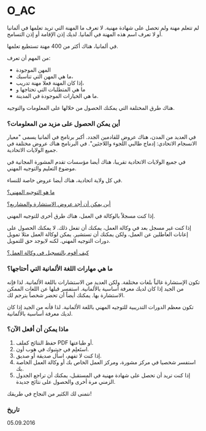O_AC
===

لم تتعلم مهنة ولم تحصل على شهادة مهنية. لا تعرف ما المهنة التي تريد تعلمها في ألمانيا أو لا تعرف اسم هذه المهنة في ألمانيا. لديك إذن الإقامة أو إذن التسامح.

في ألمانيا، هناك أكثر من 400 مهنة تستطيع تعلمها.

من المهم أن تعرف:

- المهن الموجودة
- ما هي المهن التي تناسبك،
- إذا كان المهنة فعلا مهنة تدريب،
- ما هي المتطلبات التي تحتاجها و
- ما هي الخيارات الموجودة في المدينة.

هناك طرق المختلفة التي يمكنك الحصول من خلالها على المعلومات والتوجيه.

### أين يمكن الحصول على مزيد من المعلومات؟

في العديد من المدن، هناك عروض للقادمين الجدد. أكبر برنامج في ألمانيا يسمى "معيار الانسجام الاتحادي: إدماج طالبي اللجوء واللاجئين". في البرنامج هناك عروض مختلفة في جميع الولايات الاتحادية.

في جميع الولايات الاتحادية تقريبا، هناك أيضا مؤسسات تقدم المشورة المجانية في موضوع التعليم والتوجيه المهني.

في كل ولاية اتحادية، هناك أيضا عروض خاصة للنساء.

[ما هو التوجيه المهني؟](#orientierung)

[أين يمكن أن أجد عروض الاستشارة والمشاريع؟](#beratung)

إذا كنت مسجلاً بالوكالة في العمل، هناك طرق أخرى للتوجيه المهني.

إذا كنت غير مسجل بعد في وكالة العمل، يمكنك أن تفعل ذلك. لا يمكنك الحصول على إعانات العاطلين عن العمل، ولكن يمكنك أن تستشير. يمكن لوكالة العمل مثلا تمويل دورات التوجيه المهني. لكنه لايوجد حق للتمويل.

[كيف أقوم بالتسجيل في وكالة العمل؟](#agenturregistrierung)

### ما هي مهارات اللغة الألمانية التي أحتاجها؟

تكون الإستشارة غالباً بلغات مختلفة. ولكن العديد من الاستشارات باللغة الألمانية. لذا فإنه من الجيد إذا كان لديك معرفة أساسية بالألمانية. استفسر قبلها عن اللغات الممكن الاستشارة بها. يمكنك أيضاً أن تحضر شخصاً يترجم لك.

تكون معظم الدورات التدريبية للتوجيه المهني باللغة الألمانية. لذا قأنه من الجيد إذا كان لديك معرفة أساسية بالألمانية.

### ماذا يمكن أن أفعل الآن؟

  1. حفظ النتائج كملف PDF أو طباعتها.
  2. استَعلِم في جيتبوك في هوب أون.
  3. إذا كنت لا تفهم، اسأل صديقة أو صديق.
  4. استفسر شخصيا في مركز مشورة، ومركز العمل الخاص بك أو وكالة العمل الخاصة بك.
  5. إذا كنت تريد أن تحصل على شهادة مهنية في المستقبل، يمكنك أن تراجع الجدول الزمني مرة أخرى والحصول على نتائج جديدة.

نتمنى لك الكثير من النجاح في طريقك!

### تاريخ

05.09.2016
